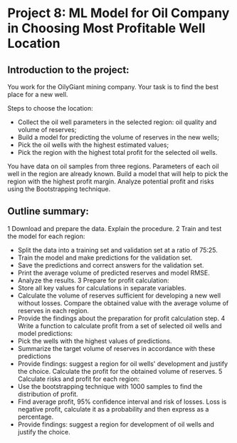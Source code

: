 # Project 8: ML Model for Oil Company in Choosing Most Profitable Well Location

## Introduction to the project:
You work for the OilyGiant mining company. Your task is to find the best place for a new well.

Steps to choose the location:
* Collect the oil well parameters in the selected region: oil quality and volume of reserves;
* Build a model for predicting the volume of reserves in the new wells;
* Pick the oil wells with the highest estimated values;
* Pick the region with the highest total profit for the selected oil wells.

You have data on oil samples from three regions. Parameters of each oil well in the region are already known. Build a model that will help to pick the region with the highest profit margin. Analyze potential profit and risks using the Bootstrapping technique.


## Outline summary:

1 Download and prepare the data. Explain the procedure.
2 Train and test the model for each region:
* Split the data into a training set and validation set at a ratio of 75:25.
* Train the model and make predictions for the validation set.
* Save the predictions and correct answers for the validation set.
* Print the average volume of predicted reserves and model RMSE.
* Analyze the results.
3 Prepare for profit calculation:
* Store all key values for calculations in separate variables.
* Calculate the volume of reserves sufficient for developing a new well without losses. Compare the obtained value with the average volume of reserves in each region.
* Provide the findings about the preparation for profit calculation step.
4 Write a function to calculate profit from a set of selected oil wells and model predictions:
* Pick the wells with the highest values of predictions.
* Summarize the target volume of reserves in accordance with these predictions
* Provide findings: suggest a region for oil wells' development and justify the choice. Calculate the profit for the obtained volume of reserves.
5 Calculate risks and profit for each region:
* Use the bootstrapping technique with 1000 samples to find the distribution of profit.
* Find average profit, 95% confidence interval and risk of losses. Loss is negative profit, calculate it as a probability and then express as a percentage.
* Provide findings: suggest a region for development of oil wells and justify the choice.
